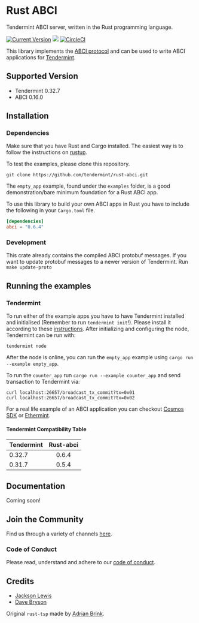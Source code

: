 # Rust ABCI

Tendermint ABCI server, written in the Rust programming language.

[![Current Version](https://meritbadge.herokuapp.com/abci)](https://crates.io/crates/abci)
[![](https://tokei.rs/b1/github/tendermint/rust-abci)](https://github.com/tendermint/rust-abci)
[![CircleCI](https://circleci.com/gh/tendermint/rust-abci/tree/master.svg?style=shield)](https://circleci.com/gh/tendermint/rust-abci/tree/master)

This library implements the [ABCI
protocol](https://tendermint.com/docs/spec/abci/) and can be used to write ABCI
applications for [Tendermint](https://github.com/tendermint/tendermint/).

## Supported Version

- Tendermint 0.32.7
- ABCI 0.16.0

## Installation

### Dependencies

Make sure that you have Rust and Cargo installed. The easiest way is to follow the instructions on [rustup](https://rustup.rs/).

To test the examples, please clone this repository.

```
git clone https://github.com/tendermint/rust-abci.git
```

The `empty_app` example, found under the `examples` folder, is a good demonstration/bare minimum foundation for a Rust ABCI app.

To use this library to build your own ABCI apps in Rust you have to include the following in your `Cargo.toml` file.

```toml
[dependencies]
abci = "0.6.4"
```

### Development

This crate already contains the compiled ABCI protobuf messages. If you want to update protobuf messages to a newer version of Tendermint. Run `make update-proto`

## Running the examples

### Tendermint

To run either of the example apps you have to have Tendermint installed and initialised (Remember to run `tendermint init`!). Please install it according to these [instructions](https://docs.tendermint.com/master/introduction/install.html). After initializing and configuring the node, Tendermint can be run with:

```
tendermint node
```

After the node is online, you can run the `empty_app` example using `cargo run --example empty_app`.

To run the `counter_app` run `cargo run --example counter_app` and send transaction to Tendermint via:

```
curl localhost:26657/broadcast_tx_commit?tx=0x01
curl localhost:26657/broadcast_tx_commit?tx=0x02
```

For a real life example of an ABCI application you can checkout [Cosmos SDK](https://github.com/cosmos/cosmos-sdk) or [Ethermint](https://github.com/cosmos/ethermint).

#### Tendermint Compatibility Table

| Tendermint | Rust-abci |
| ---------- | :-------: |
| 0.32.7     |   0.6.4   |
| 0.31.7     |   0.5.4   |

## Documentation

Coming soon!

## Join the Community

Find us through a variety of channels [here](https://cosmos.network/community).

### Code of Conduct

Please read, understand and adhere to our [code of conduct](./CODE_OF_CONDUCT.md).

## Credits

- [Jackson Lewis](https://github.com/InquisitivePenguin)
- [Dave Bryson](https://github.com/davebryson)

Original `rust-tsp` made by [Adrian Brink](https://github.com/adrianbrink).
